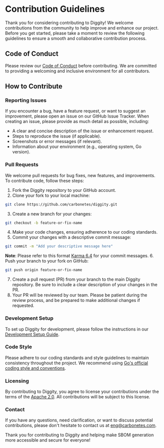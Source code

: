 # Contribution Guidelines
Thank you for considering contributing to Diggity! We welcome contributions from the community to help improve and enhance our project. Before you get started, please take a moment to review the following guidelines to ensure a smooth and collaborative contribution process.

## Code of Conduct
Please review our [Code of Conduct](https://github.com/carbonetes/diggity/blob/main/CODE_OF_CONDUCT.md) before contributing. We are committed to providing a welcoming and inclusive environment for all contributors.

## How to Contribute

### Reporting Issues
If you encounter a bug, have a feature request, or want to suggest an improvement, please open an issue on our GitHub Issue Tracker. When creating an issue, please provide as much detail as possible, including:

- A clear and concise description of the issue or enhancement request.
- Steps to reproduce the issue (if applicable).
- Screenshots or error messages (if relevant).
- Information about your environment (e.g., operating system, Go version).

### Pull Requests
We welcome pull requests for bug fixes, new features, and improvements. To contribute code, follow these steps:

1. Fork the Diggity repository to your GitHub account.
2. Clone your fork to your local machine:<br />
```bash
git clone https://github.com/carbonetes/diggity.git
```
3. Create a new branch for your changes:<br />
```bash
git checkout -b feature-or-fix-name
```
4. Make your code changes, ensuring adherence to our coding standards.<br />
5. Commit your changes with a descriptive commit message: <br />
```bash
git commit -m "Add your descriptive message here"
```
**Note**: Please refer to this format [Karma 6.4](http://karma-runner.github.io/6.4/dev/git-commit-msg.html) for your commit messages.
6. Push your branch to your fork on GitHub:<br />
```bash
git push origin feature-or-fix-name
```
7. Create a pull request (PR) from your branch to the main Diggity repository. Be sure to include a clear description of your changes in the PR.
8. Your PR will be reviewed by our team. Please be patient during the review process, and be prepared to make additional changes if requested.

### Development Setup
To set up Diggity for development, please follow the instructions in our [Development Setup Guide](https://github.com/carbonetes/diggity/blob/main/DEVELOPING.md).

### Code Style
Please adhere to our coding standards and style guidelines to maintain consistency throughout the project. We recommend using [Go's official coding style and conventions](https://google.github.io/styleguide/go/).

### Licensing
By contributing to Diggity, you agree to license your contributions under the terms of the [Apache 2.0](https://choosealicense.com/licenses/apache-2.0/). All contributions will be subject to this license.

### Contact
If you have any questions, need clarification, or want to discuss potential contributions, please don't hesitate to contact us at [eng@carbonetes.com](mailto:eng@carbonetes.com).

Thank you for contributing to Diggity and helping make SBOM generation more accessible and secure for everyone!